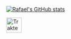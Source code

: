 [![Rafael's GitHub stats](https://github-readme-stats.vercel.app/api?username=rafaelnuansa)](https://github.com/rafaelnuansa/camo)

<a href="https://trakteer.id/rafaelnuansa/tip" target="_blank"><img id="wse-buttons-preview" src="https://cdn.trakteer.id/images/embed/trbtn-red-5.png" height="40" style="border:0px;height:40px;" alt="Trakteer Saya"></a>
